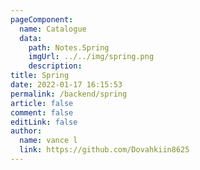 ```yaml
---
pageComponent:
  name: Catalogue
  data:
    path: Notes.Spring
    imgUrl: ../../img/spring.png
    description: 
title: Spring
date: 2022-01-17 16:15:53
permalink: /backend/spring
article: false
comment: false
editLink: false
author:
  name: vance l
  link: https://github.com/Dovahkiin8625
---
```

